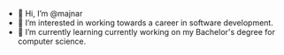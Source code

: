 - 👋 Hi, I’m @majnar
- 👀 I’m interested in working towards a career in software development.
- 🌱 I’m currently learning currently working on my Bachelor's degree for computer science.
